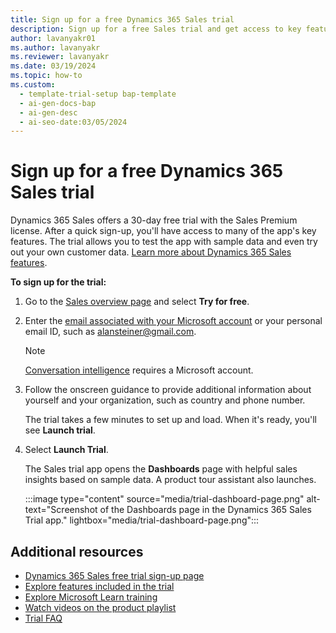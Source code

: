 ```yaml
---
title: Sign up for a free Dynamics 365 Sales trial
description: Sign up for a free Sales trial and get access to key features, test the app with sample data, and try out your own customer data.
author: lavanyakr01
ms.author: lavanyakr
ms.reviewer: lavanyakr
ms.date: 03/19/2024
ms.topic: how-to
ms.custom:
  - template-trial-setup bap-template
  - ai-gen-docs-bap
  - ai-gen-desc
  - ai-seo-date:03/05/2024
---
```


# Sign up for a free Dynamics 365 Sales trial

Dynamics 365 Sales offers a 30-day free trial with the Sales Premium license. After a quick sign-up, you'll have access to many of the app's key features. The trial allows you to test the app with sample data and even try out your own customer data. [Learn more about Dynamics 365 Sales features](overview.md).

**To sign up for the trial:**

1. Go to the [Sales overview page](https://dynamics.microsoft.com/sales/overview/) and select **Try for free**.

1. Enter the [email associated with your Microsoft account](https://support.microsoft.com/windows/what-is-a-microsoft-account-4a7c48e9-ff5a-e9c6-5a5c-1a57d66c3bfa) or your personal email ID, such as alansteiner@gmail.com.
    > [!NOTE]
    > [Conversation intelligence](dynamics365-sales-insights-app.md) requires a Microsoft account.

1. Follow the onscreen guidance to provide additional information about yourself and your organization, such as country and phone number.  

   The trial takes a few minutes to set up and load. When it's ready, you'll see **Launch trial**.

3. Select **Launch Trial**.

   The Sales trial app opens the **Dashboards** page with helpful sales insights based on sample data. A product tour assistant also launches.

    :::image type="content" source="media/trial-dashboard-page.png" alt-text="Screenshot of the Dashboards page in the Dynamics 365 Sales Trial app." lightbox="media/trial-dashboard-page.png":::

## Additional resources

- [Dynamics 365 Sales free trial sign-up page](https://dynamics.microsoft.com/sales/sales-tool/free-trial)
- [Explore features included in the trial](features-in-trial.md)
- [Explore Microsoft Learn training](/training/dynamics365/sales)
- [Watch videos on the product playlist](https://www.youtube.com/watch?v=d1eOU8SCy_A&list=PLcakwueIHoT8Bkb8BvqgBKgJPUc3jSX3m)
- [Trial FAQ](sales-trial-faq.md)
